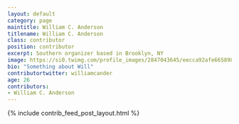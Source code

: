 ```yaml
---
layout: default
category: page
maintitle: William C. Anderson
titlename: William C. Anderson
class: contributor
position: contributor
excerpt: Southern organizer based in Brooklyn, NY
image: https://si0.twimg.com/profile_images/2847043645/eecca92afe665898386d86f5ba0902e6.jpeg
bio: "Something about Will"
contributortwitter: williamcander
age: 26
contributors: 
- William C. Anderson
---
```

{% include contrib_feed_post_layout.html %}

